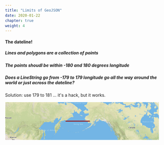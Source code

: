 ```yaml
---
title: "Limits of GeoJSON"
date: 2020-01-22
chapter: true
weight: 4
---
```


#### The dateline!

##### Lines and polygons are a collection of points
##### The points shoudl be within -180 and 180 degrees longitude
##### Does a LineString go from -179 to 179 longitude go all the way around the world or just across the dateline?

Solution: use 179 to 181 ... it's a hack, but it works.

![dateline issue](dateline.png)
